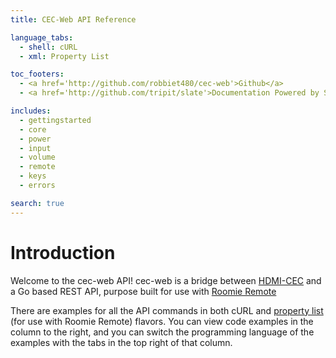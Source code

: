 ```yaml
---
title: CEC-Web API Reference

language_tabs:
  - shell: cURL
  - xml: Property List

toc_footers:
  - <a href='http://github.com/robbiet480/cec-web'>Github</a>
  - <a href='http://github.com/tripit/slate'>Documentation Powered by Slate</a>

includes:
  - gettingstarted
  - core
  - power
  - input
  - volume
  - remote
  - keys
  - errors

search: true
---
```


# Introduction

Welcome to the cec-web API! cec-web is a bridge between [HDMI-CEC](https://en.wikipedia.org/wiki/HDMI#CEC) and a Go based REST API, purpose built for use with [Roomie Remote](http://roomieremote.com)

There are examples for all the API commands in both cURL and [property list](https://en.wikipedia.org/wiki/Property_list) (for use with Roomie Remote) flavors. You can view code examples in the column to the right, and you can switch the programming language of the examples with the tabs in the top right of that column.